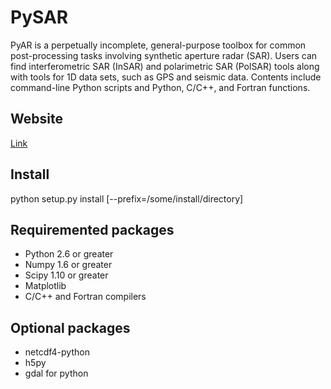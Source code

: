PySAR
=====

PyAR is a perpetually incomplete, general-purpose toolbox for common post-processing 
tasks involving synthetic aperture radar (SAR). Users can find interferometric SAR 
(InSAR) and polarimetric SAR (PolSAR) tools along with tools for 1D data sets, such 
as GPS and seismic data. Contents include command-line Python scripts and Python, 
C/C++, and Fortran functions.

Website
-------
[Link](http://web.gps.caltech.edu/~bminchew/mycodes/PySAR/doc/build/html/index.html)

Install
-------
python setup.py install [--prefix=/some/install/directory] 

Requiremented packages
----------------------
- Python 2.6 or greater 
- Numpy 1.6 or greater
- Scipy 1.10 or greater
- Matplotlib
- C/C++ and Fortran compilers 

Optional packages
-----------------
- netcdf4-python
- h5py
- gdal for python 
